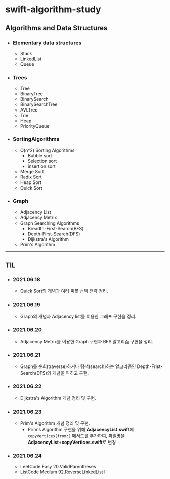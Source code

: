 # **swift-algorithm-study**

## **Algorithms and Data Structures**

- ### Elementary data structures
  - Stack
  - LinkedList
  - Queue
- ### Trees
  - Tree
  - BinaryTree
  - BinarySearch
  - BinarySearchTree
  - AVLTree
  - Trie
  - Heap
  - PriorityQueue
- ### SortingAlgorithms
  - O(n^2) Sorting Algorithms
    - Bubble sort
    - Selection sort
    - insertion sort
  - Merge Sort
  - Radix Sort
  - Heap Sort
  - Quick Sort
- ### Graph
  - Adjacency List
  - Adjacency Metrix
  - Graph Searching Algorithms
    - Breadth-First-Search(BFS)
    - Depth-First-Search(DFS)
    - Dijkstra's Algorithm
  - Prim's Algorithm

---
## **TIL**

- ### 2021.06.18
  - Quick Sort의 개념과 여러 피봇 선택 전략 정리.
  
- ### 2021.06.19
  - Graph의 개념과 Adjacency list를 이용한 그래프 구현을 정리.

- ### 2021.06.20
  - Adjacency Metrix를 이용한 Graph 구현과 BFS 알고리즘 구현을 정리.
  
- ### 2021.06.21
  - Graph를 순회(traverse)하거나 탐색(search)하는 알고리즘인 Depth-Frist-Search(DFS)의 개념을 익히고 구현.

- ### 2021.06.22
  - Dijkstra's Algorithm 개념 정리 및 구현.

- ### 2021.06.23
  - Prim's Algorithm 개념 정리 및 구현.
    - Prim's Algorithm 구현을 위해 **AdjacencyList.swift**에 `copyVertices(from:)` 메서드를 추가하여, 파일명을 **AdjacencyList+copyVertices.swift**로 변경
  
- ### 2021.06.24

  - LeetCode Easy 20.ValidParentheses 

  [solution]: /LeetCode/Easy/ValidParenthesesEasy20.swift

  - ListCode Medium 92.ReverseLinkedList II 

  [solution]: /LeetCode/Medium/ReverseLinkedListIIMedium92.swift

    

